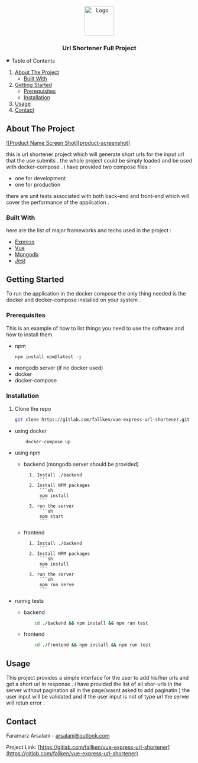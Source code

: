 <!-- PROJECT LOGO -->
<br />
<p align="center">
  <a href="https://gitlab.com/fallken">
    <img src="https://img1.apk.tools/img/xdN-HGo3E3cdDyq-d_5a-GbgH2VX72cIJlnAW4G5R1aiZXxbq_oeP0DqTl9jTo1B7J8=s150" alt="Logo" width="80" height="80">
  </a>

  <h3 align="center">Url Shortener Full Project</h3>



<!-- TABLE OF CONTENTS -->
<details open="open">
  <summary>Table of Contents</summary>
  <ol>
    <li>
      <a href="#about-the-project">About The Project</a>
      <ul>
        <li><a href="#built-with">Built With</a></li>
      </ul>
    </li>
    <li>
      <a href="#getting-started">Getting Started</a>
      <ul>
        <li><a href="#prerequisites">Prerequisites</a></li>
        <li><a href="#installation">Installation</a></li>
      </ul>
    </li>
    <li><a href="#usage">Usage</a></li>
    <li><a href="#contact">Contact</a></li>
  </ol>
</details>



<!-- ABOUT THE PROJECT -->
## About The Project

[![Product Name Screen Shot][product-screenshot]](https://example.com)

this is url shortener project which will generate short urls for the input url that the use submits .
the whole project could be simply loaded and be used with docker-compose . i have provided two compose files :
* one for development 
* one for production 

there are  unit tests associated with both back-end and front-end which will cover the performance of the appilcation . 

### Built With

here are the list of major frameworks and techs used in the project : 
* [Express](https://expressjs.com/)
* [Vue](https://vuejs.org/)
* [Mongodb](https://www.mongodb.com/)
* [Jest](https://jestjs.io/)



<!-- GETTING STARTED -->
## Getting Started

To run the application in the docker compose the only thing needed is the docker and docker-compose installed on your system .


### Prerequisites

This is an example of how to list things you need to use the software and how to install them.
* npm
  ```sh
  npm install npm@latest -g
  ```
* mongodb server (if no docker used)
* docker 
* docker-compose
### Installation

1. Clone the repo
    ```sh
    git clone https://gitlab.com/fallken/vue-express-url-shortener.git
    ```

* using docker

    ```
        docker-compose up
    ```

* using npm

    * backend (mongodb server should be provided)
            
            
            1. Install ./backend
                ```
            2. Install NPM packages
                ```sh
                npm install
                ```
            3. run the server
                ```sh
                npm start
                ```
    
    * frontend
            
            
            1. Install ./backend
                ```
            2. Install NPM packages
                ```sh
                npm install
                ```
            3. run the server
                ```sh
                npm run serve
                ```
* runnig tests 

    * backend 
        ```sh
            cd ./backend && npm install && npm run test
        ```    

    * frontend 
        ```sh
            cd ./frontend && npm install && npm run test
        ```

<!-- USAGE EXAMPLES -->
## Usage

This project provides a simple interface for the user to add his/her urls and get a 
short url in response . 
i have provided the list of all shor-urls in the server without pagination  all in the page(wasnt asked to add paginatin )
the user input will be validated and if the user input is not of type url the server will retun error .

<!-- CONTACT -->
## Contact

Faramarz Arsalani - arsalani@outlook.com

Project Link: [https://gitlab.com/fallken/vue-express-url-shortener](https://gitlab.com/fallken/vue-express-url-shortener)
